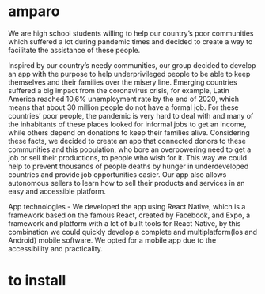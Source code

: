 # amparo
We are high school students willing to help our country’s poor communities which suffered a lot during pandemic times and decided to create a way to facilitate the assistance of these people.

Inspired by our country’s needy communities, our group decided to develop an app with the purpose to help underprivileged people to be able to keep themselves and their families over the misery line.
Emerging countries suffered a big impact from the coronavirus crisis, for example, Latin America reached 10,6% unemployment rate by the end of 2020, which means that about 30 million people do not have a formal job.
For these countries’ poor people, the pandemic is very hard to deal with and many of the inhabitants of these places looked for informal jobs to get an income, while others depend on donations to keep their families alive.
Considering these facts, we decided to create an app that connected donors to these communities and this population, who bore an overpowering need to get a job or sell their productions, to people who wish for it.
This way we could help to prevent thousands of people deaths by hunger in underdeveloped countries and provide job opportunities easier. Our app also allows autonomous sellers to learn how to sell their products and services in an easy and accessible platform.

App technologies - We developed the app using React Native, which is a framework based on the famous React, created by Facebook, and Expo, a framework and platform with a lot of built tools for React Native, by this combination we could quickly develop a complete and multiplatform(Ios and Android) mobile software. We opted for a mobile app due to the accessibility and practicality.

# to install
